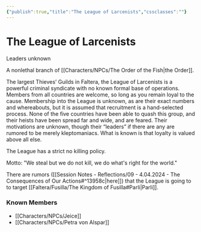 ```yaml
---
{"publish":true,"title":"The League of Larcenists","cssclasses":""}
---
```


# The League of Larcenists
Leaders unknown

A nonlethal branch of [[Characters/NPCs/The Order of the Fish\|the Order]]. 

The largest Thieves’ Guilds in Faltera, the League of Larcenists is a powerful criminal syndicate with no known formal base of operations. Members from all countries are welcome, so long as you remain loyal to the cause. Membership into the League is unknown, as are their exact numbers and whereabouts, but it is assumed that recruitment is a hand-selected process. None of the five countries have been able to quash this group, and their heists have been spread far and wide, and are feared. Their motivations are unknown, though their “leaders” if there are any are rumored to be merely kleptomaniacs. What is known is that loyalty is valued above all else.

The League has a strict no killing policy. 

Motto: "We steal but we do not kill, we do what's right for the world."

There are rumors ([[Session Notes - Reflections/09 - 4.04.2024 - The Consequences of Our Actions#^13958c\|here]]) that the League is going to to target [[Faltera/Fusilla/The Kingdom of Fusilla#Parli\|Parli]]. 

### Known Members
- [[Characters/NPCs/Jeice]]
- [[Characters/NPCs/Petra von Alspar]]